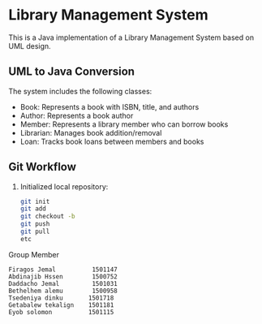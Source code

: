 # Library Management System

This is a Java implementation of a Library Management System based on UML design.

## UML to Java Conversion

The system includes the following classes:

- Book: Represents a book with ISBN, title, and authors
- Author: Represents a book author
- Member: Represents a library member who can borrow books
- Librarian: Manages book addition/removal
- Loan: Tracks book loans between members and books

## Git Workflow

1. Initialized local repository:
   ```bash
   git init
   git add
   git checkout -b
   git push
   git pull 
   etc
   ```
 Group Member
   ````
   Firagos Jemal          1501147
   Abdinajib Hssen        1500752
   Daddacho Jemal         1501031
   Bethelhem alemu        1500958
   Tsedeniya dinku       1501718
   Getabalew tekalign    1501181
   Eyob solomon          1501115
   
   ````
